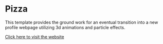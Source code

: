 # Pizza

This template provides the ground work for an eventual transition into a new profile webpage utilizing 3d animations and particle effects.

[Click here to visit the website](https://main--gregarious-panda-778ef8.netlify.app/)
